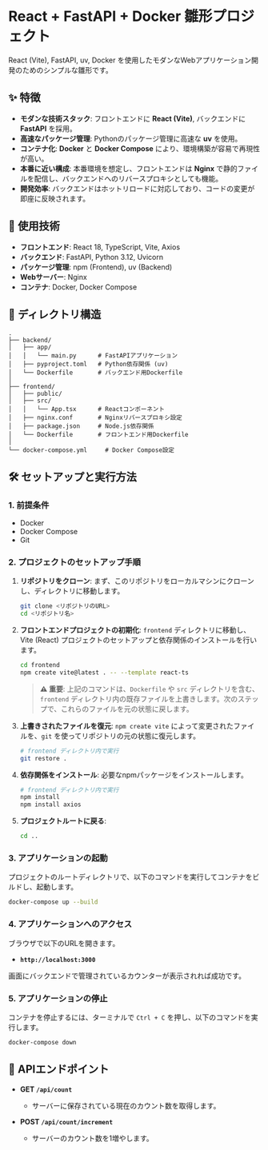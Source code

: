# React + FastAPI + Docker 雛形プロジェクト

React (Vite), FastAPI, uv, Docker を使用したモダンなWebアプリケーション開発のためのシンプルな雛形です。

## ✨ 特徴

- **モダンな技術スタック**: フロントエンドに **React (Vite)**, バックエンドに **FastAPI** を採用。
- **高速なパッケージ管理**: Pythonのパッケージ管理に高速な **uv** を使用。
- **コンテナ化**: **Docker** と **Docker Compose** により、環境構築が容易で再現性が高い。
- **本番に近い構成**: 本番環境を想定し、フロントエンドは **Nginx** で静的ファイルを配信し、バックエンドへのリバースプロキシとしても機能。
- **開発効率**: バックエンドはホットリロードに対応しており、コードの変更が即座に反映されます。

## 🚀 使用技術

- **フロントエンド**: React 18, TypeScript, Vite, Axios
- **バックエンド**: FastAPI, Python 3.12, Uvicorn
- **パッケージ管理**: npm (Frontend), uv (Backend)
- **Webサーバー**: Nginx
- **コンテナ**: Docker, Docker Compose

## 📂 ディレクトリ構造

```
.
├── backend/
│   ├── app/
│   │   └── main.py      # FastAPIアプリケーション
│   ├── pyproject.toml   # Python依存関係 (uv)
│   └── Dockerfile       # バックエンド用Dockerfile
│
├── frontend/
│   ├── public/
│   ├── src/
│   │   └── App.tsx      # Reactコンポーネント
│   ├── nginx.conf       # Nginxリバースプロキシ設定
│   ├── package.json     # Node.js依存関係
│   └── Dockerfile       # フロントエンド用Dockerfile
│
└── docker-compose.yml     # Docker Compose設定
```

## 🛠️ セットアップと実行方法

### 1. 前提条件

- Docker
- Docker Compose
- Git

### 2. プロジェクトのセットアップ手順

1.  **リポジトリをクローン**:
    まず、このリポジトリをローカルマシンにクローンし、ディレクトリに移動します。
    ```bash
    git clone <リポジトリのURL>
    cd <リポジトリ名>
    ```

2.  **フロントエンドプロジェクトの初期化**:
    `frontend` ディレクトリに移動し、Vite (React) プロジェクトのセットアップと依存関係のインストールを行います。
    ```bash
    cd frontend
    npm create vite@latest . -- --template react-ts
    ```
    > **⚠️ 重要**: 上記のコマンドは、`Dockerfile` や `src` ディレクトリを含む、`frontend` ディレクトリ内の既存ファイルを上書きします。次のステップで、これらのファイルを元の状態に戻します。

3.  **上書きされたファイルを復元**:
    `npm create vite` によって変更されたファイルを、`git` を使ってリポジトリの元の状態に復元します。
    ```bash
    # frontend ディレクトリ内で実行
    git restore .
    ```

4.  **依存関係をインストール**:
    必要なnpmパッケージをインストールします。
    ```bash
    # frontend ディレクトリ内で実行
    npm install
    npm install axios
    ```

5.  **プロジェクトルートに戻る**:
    ```bash
    cd ..
    ```

### 3. アプリケーションの起動

プロジェクトのルートディレクトリで、以下のコマンドを実行してコンテナをビルドし、起動します。

```bash
docker-compose up --build
```

### 4. アプリケーションへのアクセス

ブラウザで以下のURLを開きます。

- **`http://localhost:3000`**

画面にバックエンドで管理されているカウンターが表示されれば成功です。

### 5. アプリケーションの停止

コンテナを停止するには、ターミナルで `Ctrl + C` を押し、以下のコマンドを実行します。

```bash
docker-compose down
```

## 🔌 APIエンドポイント

- **GET `/api/count`**
  - サーバーに保存されている現在のカウント数を取得します。

- **POST `/api/count/increment`**
  - サーバーのカウント数を1増やします。
